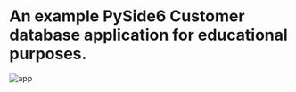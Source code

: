 # An example PySide6 Customer database application for educational purposes.
![app](https://user-images.githubusercontent.com/47283265/213916218-39244b51-4868-4341-9bff-d8c548c27c39.png)
